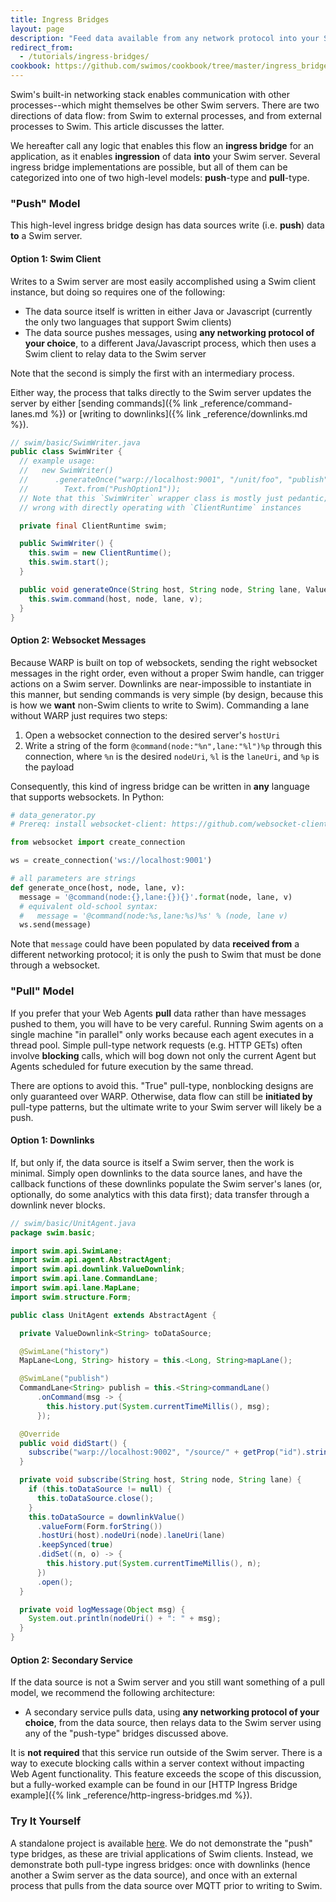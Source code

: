 ```yaml
---
title: Ingress Bridges
layout: page
description: "Feed data available from any network protocol into your Swim server."
redirect_from:
  - /tutorials/ingress-bridges/
cookbook: https://github.com/swimos/cookbook/tree/master/ingress_bridges
---
```


Swim's built-in networking stack enables communication with other processes--which might themselves be other Swim servers. There are two directions of data flow: from Swim to external processes, and from external processes to Swim. This article discusses the latter.

We hereafter call any logic that enables this flow an **ingress bridge** for an application, as it enables **ingression** of data **into** your Swim server. Several ingress bridge implementations are possible, but all of them can be categorized into one of two high-level models: **push**-type and **pull**-type.

### "Push" Model

This high-level ingress bridge design has data sources write (i.e. **push**) data **to** a Swim server.

#### Option 1: Swim Client

Writes to a Swim server are most easily accomplished using a Swim client instance, but doing so requires one of the following:

- The data source itself is written in either Java or Javascript (currently the only two languages that support Swim clients)
- The data source pushes messages, using **any networking protocol of your choice**, to a different Java/Javascript process, which then uses a Swim client to relay data to the Swim server

Note that the second is simply the first with an intermediary process.

Either way, the process that talks directly to the Swim server updates the server by either [sending commands]({% link _reference/command-lanes.md %}) or [writing to downlinks]({% link _reference/downlinks.md %}).

```java
// swim/basic/SwimWriter.java
public class SwimWriter {
  // example usage:
  //   new SwimWriter()
  //      .generateOnce("warp://localhost:9001", "/unit/foo", "publish",
  //        Text.from("PushOption1"));
  // Note that this `SwimWriter` wrapper class is mostly just pedantic; nothing
  // wrong with directly operating with `ClientRuntime` instances

  private final ClientRuntime swim;

  public SwimWriter() {
    this.swim = new ClientRuntime();
    this.swim.start();
  }

  public void generateOnce(String host, String node, String lane, Value v) {
    this.swim.command(host, node, lane, v);
  }
}
```

#### Option 2: Websocket Messages

Because WARP is built on top of websockets, sending the right websocket messages in the right order, even without a proper Swim handle, can trigger actions on a Swim server. Downlinks are near-impossible to instantiate in this manner, but sending commands is very simple (by design, because this is how we **want** non-Swim clients to write to Swim). Commanding a lane without WARP just requires two steps:

1. Open a websocket connection to the desired server's `hostUri`
1. Write a string of the form `@command(node:"%n",lane:"%l")%p` through this connection, where `%n` is the desired `nodeUri`, `%l` is the `laneUri`, and `%p` is the payload

Consequently, this kind of ingress bridge can be written in **any** language that supports websockets. In Python:

```python
# data_generator.py
# Prereq: install websocket-client: https://github.com/websocket-client/websocket-client

from websocket import create_connection

ws = create_connection('ws://localhost:9001')

# all parameters are strings
def generate_once(host, node, lane, v):
  message = '@command(node:{},lane:{}){}'.format(node, lane, v)
  # equivalent old-school syntax:
  #   message = '@command(node:%s,lane:%s)%s' % (node, lane v)
  ws.send(message)
```

Note that `message` could have been populated by data **received from** a different networking protocol; it is only the push to Swim that must be done through a websocket.

### "Pull" Model

If you prefer that your Web Agents **pull** data rather than have messages pushed to them, you will have to be very careful. Running Swim agents on a single machine "in parallel" only works because each agent executes in a thread pool. Simple pull-type network requests (e.g. HTTP GETs) often involve **blocking** calls, which will bog down not only the current Agent but Agents scheduled for future execution by the same thread.

There are options to avoid this. "True" pull-type, nonblocking designs are only guaranteed over WARP. Otherwise, data flow can still be **initiated by** pull-type patterns, but the ultimate write to your Swim server will likely be a push.

#### Option 1: Downlinks

If, but only if, the data source is itself a Swim server, then the work is minimal. Simply open downlinks to the data source lanes, and have the callback functions of these downlinks populate the Swim server's lanes (or, optionally, do some analytics with this data first); data transfer through a downlink never blocks.

```java
// swim/basic/UnitAgent.java
package swim.basic;

import swim.api.SwimLane;
import swim.api.agent.AbstractAgent;
import swim.api.downlink.ValueDownlink;
import swim.api.lane.CommandLane;
import swim.api.lane.MapLane;
import swim.structure.Form;

public class UnitAgent extends AbstractAgent {

  private ValueDownlink<String> toDataSource;

  @SwimLane("history")
  MapLane<Long, String> history = this.<Long, String>mapLane();

  @SwimLane("publish")
  CommandLane<String> publish = this.<String>commandLane()
      .onCommand(msg -> {
        this.history.put(System.currentTimeMillis(), msg);
      });

  @Override
  public void didStart() {
    subscribe("warp://localhost:9002", "/source/" + getProp("id").stringValue(), "val");
  }

  private void subscribe(String host, String node, String lane) {
    if (this.toDataSource != null) {
      this.toDataSource.close();
    }
    this.toDataSource = downlinkValue()
      .valueForm(Form.forString())
      .hostUri(host).nodeUri(node).laneUri(lane)
      .keepSynced(true)
      .didSet((n, o) -> {
        this.history.put(System.currentTimeMillis(), n);
      })
      .open();
  }

  private void logMessage(Object msg) {
    System.out.println(nodeUri() + ": " + msg);
  }
}
```

#### Option 2: Secondary Service

If the data source is not a Swim server and you still want something of a pull model, we recommend the following architecture:

- A secondary service pulls data, using **any networking protocol of your choice**, from the data source, then relays data to the Swim server using any of the "push-type" bridges discussed above.

It is **not required** that this service run outside of the Swim server. There is a way to execute blocking calls within a server context without impacting Web Agent functionality. This feature exceeds the scope of this discussion, but a fully-worked example can be found in our [HTTP Ingress Bridge example]({% link _reference/http-ingress-bridges.md %}).

### Try It Yourself

A standalone project is available [here](https://github.com/swimos/cookbook/tree/master/ingress_bridges). We do not demonstrate the "push" type bridges, as these are trivial applications of Swim clients. Instead, we demonstrate both pull-type ingress bridges: once with downlinks (hence another a Swim server as the data source), and once with an external process that pulls from the data source over MQTT prior to writing to Swim.
